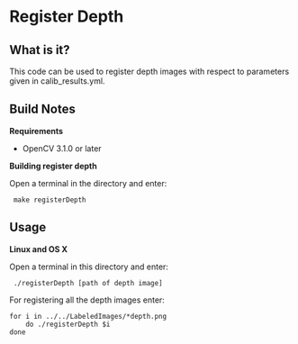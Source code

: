 Register Depth
=============
What is it?
-----------

This code can be used to register depth images with respect to parameters given in calib_results.yml.

Build Notes
-----------
**Requirements**

* OpenCV 3.1.0 or later

**Building register depth**

Open a terminal in the directory and enter:

     make registerDepth	   

Usage
-----
**Linux and OS X**

Open a terminal in this directory and enter:

     ./registerDepth [path of depth image]


For registering all the depth images enter:

    for i in ../../LabeledImages/*depth.png
    	do ./registerDepth $i
    done